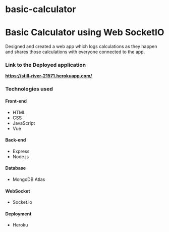 # basic-calculator

# Basic Calculator using Web SocketIO

Designed and created a web app which logs calculations as they happen and shares those calculations with everyone connected to the app.

### Link to the Deployed application

<strong> https://still-river-21571.herokuapp.com/ </strong>

### Technologies used

#### Front-end

* HTML
* CSS
* JavaScript
* Vue

#### Back-end

* Express
* Node.js

#### Database

* MongoDB Atlas

#### WebSocket

* Socket.io

#### Deployment

* Heroku
